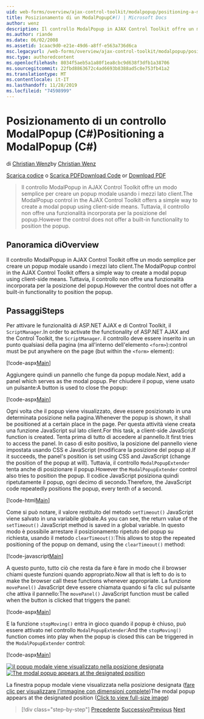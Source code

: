 ```yaml
---
uid: web-forms/overview/ajax-control-toolkit/modalpopup/positioning-a-modalpopup-cs
title: Posizionamento di un ModalPopupC#() | Microsoft Docs
author: wenz
description: Il controllo ModalPopup in AJAX Control Toolkit offre un modo semplice per creare un popup modale usando i mezzi lato client. Tuttavia, il controllo non offre...
ms.author: riande
ms.date: 06/02/2008
ms.assetid: 1caac9d0-e21e-49d6-a8ff-e563a736d6ca
msc.legacyurl: /web-forms/overview/ajax-control-toolkit/modalpopup/positioning-a-modalpopup-cs
msc.type: authoredcontent
ms.openlocfilehash: 8034f5aeb5a1a80f1ea8cbc9d638f3dfb1a38706
ms.sourcegitcommit: 22fbd8863672c4ad6693b8388ad5c8e753fb41a2
ms.translationtype: MT
ms.contentlocale: it-IT
ms.lasthandoff: 11/28/2019
ms.locfileid: "74598999"
---
```

# <a name="positioning-a-modalpopup-c"></a><span data-ttu-id="06d59-104">Posizionamento di un controllo ModalPopup (C#)</span><span class="sxs-lookup"><span data-stu-id="06d59-104">Positioning a ModalPopup (C#)</span></span>

<span data-ttu-id="06d59-105">di [Christian Wenz](https://github.com/wenz)</span><span class="sxs-lookup"><span data-stu-id="06d59-105">by [Christian Wenz](https://github.com/wenz)</span></span>

<span data-ttu-id="06d59-106">[Scarica codice](https://download.microsoft.com/download/2/4/0/24052038-f942-4336-905b-b60ae56f0dd5/ModalPopup4.cs.zip) o [Scarica PDF](https://download.microsoft.com/download/b/6/a/b6ae89ee-df69-4c87-9bfb-ad1eb2b23373/modalpopup4CS.pdf)</span><span class="sxs-lookup"><span data-stu-id="06d59-106">[Download Code](https://download.microsoft.com/download/2/4/0/24052038-f942-4336-905b-b60ae56f0dd5/ModalPopup4.cs.zip) or [Download PDF](https://download.microsoft.com/download/b/6/a/b6ae89ee-df69-4c87-9bfb-ad1eb2b23373/modalpopup4CS.pdf)</span></span>

> <span data-ttu-id="06d59-107">Il controllo ModalPopup in AJAX Control Toolkit offre un modo semplice per creare un popup modale usando i mezzi lato client.</span><span class="sxs-lookup"><span data-stu-id="06d59-107">The ModalPopup control in the AJAX Control Toolkit offers a simple way to create a modal popup using client-side means.</span></span> <span data-ttu-id="06d59-108">Tuttavia, il controllo non offre una funzionalità incorporata per la posizione del popup.</span><span class="sxs-lookup"><span data-stu-id="06d59-108">However the control does not offer a built-in functionality to position the popup.</span></span>

## <a name="overview"></a><span data-ttu-id="06d59-109">Panoramica di</span><span class="sxs-lookup"><span data-stu-id="06d59-109">Overview</span></span>

<span data-ttu-id="06d59-110">Il controllo ModalPopup in AJAX Control Toolkit offre un modo semplice per creare un popup modale usando i mezzi lato client.</span><span class="sxs-lookup"><span data-stu-id="06d59-110">The ModalPopup control in the AJAX Control Toolkit offers a simple way to create a modal popup using client-side means.</span></span> <span data-ttu-id="06d59-111">Tuttavia, il controllo non offre una funzionalità incorporata per la posizione del popup.</span><span class="sxs-lookup"><span data-stu-id="06d59-111">However the control does not offer a built-in functionality to position the popup.</span></span>

## <a name="steps"></a><span data-ttu-id="06d59-112">Passaggi</span><span class="sxs-lookup"><span data-stu-id="06d59-112">Steps</span></span>

<span data-ttu-id="06d59-113">Per attivare le funzionalità di ASP.NET AJAX e di Control Toolkit, il `ScriptManager`.</span><span class="sxs-lookup"><span data-stu-id="06d59-113">In order to activate the functionality of ASP.NET AJAX and the Control Toolkit, the `ScriptManager`.</span></span> <span data-ttu-id="06d59-114">il controllo deve essere inserito in un punto qualsiasi della pagina (ma all'interno dell'elemento `<form>`):</span><span class="sxs-lookup"><span data-stu-id="06d59-114">control must be put anywhere on the page (but within the `<form>` element):</span></span>

[!code-aspx[Main](positioning-a-modalpopup-cs/samples/sample1.aspx)]

<span data-ttu-id="06d59-115">Aggiungere quindi un pannello che funge da popup modale.</span><span class="sxs-lookup"><span data-stu-id="06d59-115">Next, add a panel which serves as the modal popup.</span></span> <span data-ttu-id="06d59-116">Per chiudere il popup, viene usato un pulsante:</span><span class="sxs-lookup"><span data-stu-id="06d59-116">A button is used to close the popup:</span></span>

[!code-aspx[Main](positioning-a-modalpopup-cs/samples/sample2.aspx)]

<span data-ttu-id="06d59-117">Ogni volta che il popup viene visualizzato, deve essere posizionato in una determinata posizione nella pagina.</span><span class="sxs-lookup"><span data-stu-id="06d59-117">Whenever the popup is shown, it shall be positioned at a certain place in the page.</span></span> <span data-ttu-id="06d59-118">Per questa attività viene creata una funzione JavaScript sul lato client.</span><span class="sxs-lookup"><span data-stu-id="06d59-118">For this task, a client-side JavaScript function is created.</span></span> <span data-ttu-id="06d59-119">Tenta prima di tutto di accedere al pannello.</span><span class="sxs-lookup"><span data-stu-id="06d59-119">It first tries to access the panel.</span></span> <span data-ttu-id="06d59-120">In caso di esito positivo, la posizione del pannello viene impostata usando CSS e JavaScript (modificare la posizione del popup a).</span><span class="sxs-lookup"><span data-stu-id="06d59-120">If it succeeds, the panel's position is set using CSS and JavaScript (change the position of the popup at will).</span></span> <span data-ttu-id="06d59-121">Tuttavia, il controllo `ModalPopupExtender` tenta anche di posizionare il popup.</span><span class="sxs-lookup"><span data-stu-id="06d59-121">However the `ModalPopupExtender` control also tries to position the popup.</span></span> <span data-ttu-id="06d59-122">Il codice JavaScript posiziona quindi ripetutamente il popup, ogni decimo di secondo.</span><span class="sxs-lookup"><span data-stu-id="06d59-122">Therefore, the JavaScript code repeatedly positions the popup, every tenth of a second.</span></span>

[!code-html[Main](positioning-a-modalpopup-cs/samples/sample3.html)]

<span data-ttu-id="06d59-123">Come si può notare, il valore restituito del metodo `setTimeout()` JavaScript viene salvato in una variabile globale.</span><span class="sxs-lookup"><span data-stu-id="06d59-123">As you can see, the return value of the `setTimeout()` JavaScript method is saved in a global variable.</span></span> <span data-ttu-id="06d59-124">In questo modo è possibile arrestare il posizionamento ripetuto del popup su richiesta, usando il metodo `clearTimeout()`:</span><span class="sxs-lookup"><span data-stu-id="06d59-124">This allows to stop the repeated positioning of the popup on demand, using the `clearTimeout()` method:</span></span>

[!code-javascript[Main](positioning-a-modalpopup-cs/samples/sample4.js)]

<span data-ttu-id="06d59-125">A questo punto, tutto ciò che resta da fare è fare in modo che il browser chiami queste funzioni quando appropriato.</span><span class="sxs-lookup"><span data-stu-id="06d59-125">Now all that is left to do is to make the browser call these functions whenever appropriate.</span></span> <span data-ttu-id="06d59-126">La funzione `movePanel()` JavaScript deve essere chiamata quando si fa clic sul pulsante che attiva il pannello:</span><span class="sxs-lookup"><span data-stu-id="06d59-126">The `movePanel()` JavaScript function must be called when the button is clicked that triggers the panel:</span></span>

[!code-aspx[Main](positioning-a-modalpopup-cs/samples/sample5.aspx)]

<span data-ttu-id="06d59-127">E la funzione `stopMoving()` entra in gioco quando il popup è chiuso, può essere attivato nel controllo `ModalPopupExtender`:</span><span class="sxs-lookup"><span data-stu-id="06d59-127">And the `stopMoving()` function comes into play when the popup is closed this can be triggered in the `ModalPopupExtender` control:</span></span>

[!code-aspx[Main](positioning-a-modalpopup-cs/samples/sample6.aspx)]

<span data-ttu-id="06d59-128">[![il popup modale viene visualizzato nella posizione designata](positioning-a-modalpopup-cs/_static/image2.png)](positioning-a-modalpopup-cs/_static/image1.png)</span><span class="sxs-lookup"><span data-stu-id="06d59-128">[![The modal popup appears at the designated position](positioning-a-modalpopup-cs/_static/image2.png)](positioning-a-modalpopup-cs/_static/image1.png)</span></span>

<span data-ttu-id="06d59-129">La finestra popup modale viene visualizzata nella posizione designata ([fare clic per visualizzare l'immagine con dimensioni complete](positioning-a-modalpopup-cs/_static/image3.png))</span><span class="sxs-lookup"><span data-stu-id="06d59-129">The modal popup appears at the designated position ([Click to view full-size image](positioning-a-modalpopup-cs/_static/image3.png))</span></span>

> [!div class="step-by-step"]
> <span data-ttu-id="06d59-130">[Precedente](handling-postbacks-from-a-modalpopup-cs.md)
> [Successivo](launching-a-modal-popup-window-from-server-code-vb.md)</span><span class="sxs-lookup"><span data-stu-id="06d59-130">[Previous](handling-postbacks-from-a-modalpopup-cs.md)
[Next](launching-a-modal-popup-window-from-server-code-vb.md)</span></span>
